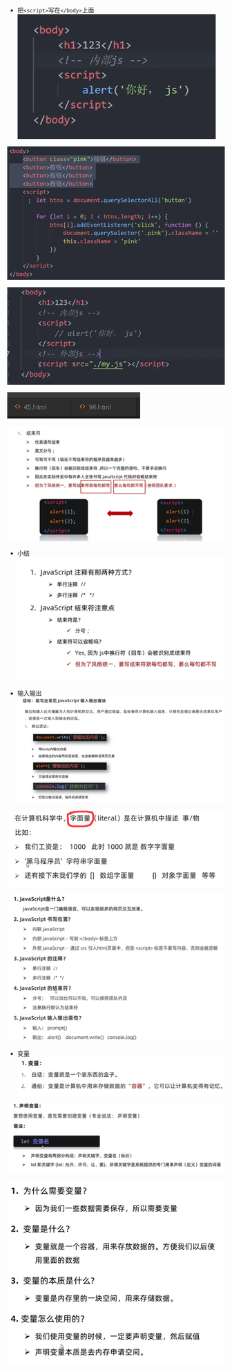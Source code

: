 - 把`<script>`写在`</body>`上面
![](2022-09-04-16-46-58.png)

![内部连接js](2022-09-04-16-50-18.png)

![外部连接js](2022-09-04-16-53-12.png)

![](2022-09-04-16-55-29.png)

![](2022-09-04-17-02-50.png)
- 小结
![小结](2022-09-04-17-03-30.png)

- 输入输出
![](2022-09-04-17-05-43.png)

![字面量](2022-09-04-17-30-47.png)

![总结](2022-09-04-17-31-32.png)

- 变量
![变量](2022-09-04-17-34-12.png)

![变量-声明](2022-09-04-17-37-09.png)

![变量-总结](2022-09-04-18-09-49.png)